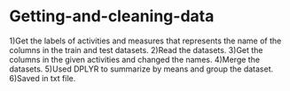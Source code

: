 # Getting-and-cleaning-data

1)Get the labels of activities and measures that represents the name of the columns in the train and test datasets.
2)Read the datasets.
3)Get the columns in the given activities and changed the names.
4)Merge the datasets.
5)Used DPLYR to summarize by means and group the dataset.
6)Saved in txt file.
